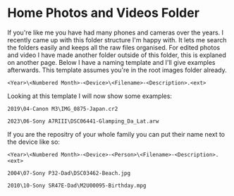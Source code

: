 # Home Photos and Videos Folder
If you're like me you have had many phones and cameras over the years. I recently came up with this folder structure I'm happy with. It lets me search the folders easily and keeps all the raw files organised. For edited photos and video I have made another folder outside of this folder, this is explaned on another page. Below I have a naming template and I'll give examples afterwards. This template assumes you're in the root images folder already.

`<Year>\<Numbered Month>-<Device>\<Filename>-<Description>.<ext>`

Looking at this template I will now show some examples:

`2019\04-Canon M3\IMG_0875-Japan.cr2`

`2023\06-Sony A7RIII\DSC06441-Glamping_Da_Lat.arw`

If you are the repositry of your whole family you can put their name next to the device like so:

`<Year>\<Numbered Month>-<Device>-<Person>\<Filename>-<Description>.<ext>`

`2004\07-Sony P32-Dad\DSC03462-Beach.jpg`

`2010\10-Sony SR47E-Dad\M2U00095-Birthday.mpg`
